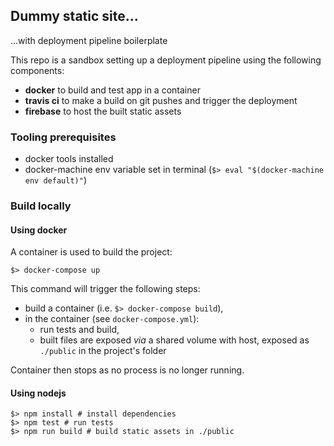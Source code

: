 ## Dummy static site...
...with deployment pipeline boilerplate

This repo is a sandbox setting up a deployment pipeline using the following components:

- **docker** to build and test app in a container
- **travis ci** to make a build on git pushes and trigger the deployment
- **firebase** to host the built static assets


### Tooling prerequisites

- docker tools installed
- docker-machine env variable set in terminal (`$> eval "$(docker-machine env default)"`)

### Build locally

#### Using docker

A container is used to build the project:

```
$> docker-compose up
```

This command will trigger the following steps:
- build a container (i.e. `$> docker-compose build`),
- in the container (see `docker-compose.yml`):
  - run tests and build,
  - built files are exposed _via_ a shared volume with host, exposed as `./public` in the project's folder

Container then stops as no process is no longer running.

#### Using nodejs

```
$> npm install # install dependencies
$> npm test # run tests
$> npm run build # build static assets in ./public

```
